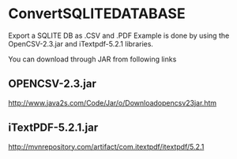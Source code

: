 ConvertSQLITEDATABASE
=====================
Export a SQLITE DB as .CSV and .PDF Example is done by using the OpenCSV-2.3.jar and iTextpdf-5.2.1 libraries.

You can download through JAR from following links

OPENCSV-2.3.jar
------------------
http://www.java2s.com/Code/Jar/o/Downloadopencsv23jar.htm

iTextPDF-5.2.1.jar
------------------
http://mvnrepository.com/artifact/com.itextpdf/itextpdf/5.2.1
